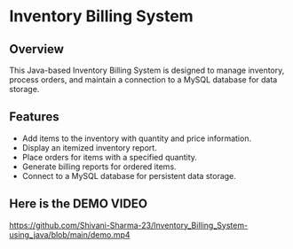 # Inventory Billing System

## Overview

This Java-based Inventory Billing System is designed to manage inventory, process orders, and maintain a connection to a MySQL database for data storage.

## Features

- Add items to the inventory with quantity and price information.
- Display an itemized inventory report.
- Place orders for items with a specified quantity.
- Generate billing reports for ordered items.
- Connect to a MySQL database for persistent data storage.

## Here is the DEMO VIDEO

https://github.com/Shivani-Sharma-23/Inventory_Billing_System-using_java/blob/main/demo.mp4